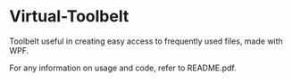 # Virtual-Toolbelt
Toolbelt useful in creating easy access to frequently used files, made with WPF.

For any information on usage and code, refer to README.pdf.
